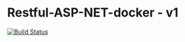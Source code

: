 # Restful-ASP-NET-docker - v1

[![Build Status](https://app.travis-ci.com/aSTRonuun/restful-ASP-NET-docker.svg?branch=main)](https://app.travis-ci.com/aSTRonuun/restful-ASP-NET-docker)